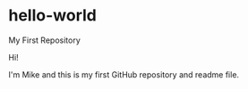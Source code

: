 # hello-world
My First Repository

Hi!

I'm Mike and this is my first GitHub repository and readme file.

